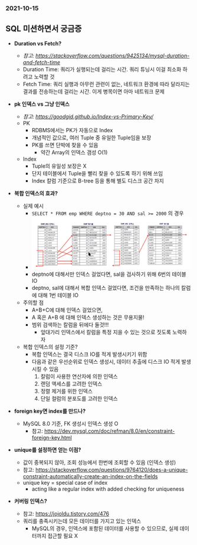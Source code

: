 ### 2021-10-15

## SQL 미션하면서 궁금증
- **Duration vs Fetch?**
    - *참고: https://stackoverflow.com/questions/9425134/mysql-duration-and-fetch-time*
    - Duration Time: 쿼리가 실행되는데 걸리는 시간. 쿼리 튜닝시 이걸 최소화 하려고 노력할 것
    - Fetch Time: 쿼리 실행과 아무런 관련이 없는, 네트워크 환경에 따라 달라지는 결과를 전송하는데 걸리는 시간. 이게 병목이면 아마 네트워크 문제

- **pk 인덱스 vs 그냥 인덱스**
    - *참고: https://goodgid.github.io/Index-vs-Primary-Key/*
    - PK
        - RDBMS에서는 PK가 자동으로 Index
        - 개념적인 값으로, 여러 Tuple 중 유일한 Tuple임을 보장
        - PK를 쓰면 단박에 찾을 수 있음
            - 약간 Array의 인덱스 갬성 O(1)
    - Index
        - Tuple의 유일성 보장은 X
        - 단지 테이블에서 Tuple을 빨리 찾을 수 있도록 하기 위해 쓰임
        - Index 칼럼 기준으로 B-tree 등을 통해 별도 디스크 공간 차지

- **복합 인덱스의 효과?**
    - 실제 예시
        - `SELECT * FROM emp WHERE deptno = 30 AND sal >= 2000` 의 경우
        - ![](../image/2021-10-16-인덱스-조회-최소화.PNG)
        - deptno에 대해서만 인덱스 걸었다면, sal을 검사하기 위해 6번의 테이블 IO
        - deptno, sal에 대해서 복합 인덱스 걸었다면, 조건을 만족하는 하나의 칼럼에 대해 1번 테이블 IO
    - 주의할 점
        - A+B+C에 대해 인덱스 걸었으면, 
        - A 혹은 A+B 에 대해 인덱스 생성하는 것은 무용지물!
        - 범위 검색하는 칼럼을 뒤에다 둘것!!!
            - 앞대가리 인덱스에서 칼럼을 특정 지을 수 있는 것으로 짓도록 노력하자
    - 복합 인덱스의 설정 기준?
        - 복합 인덱스는 결국 디스크 IO를 적게 발생시키기 위함
        - 다음과 같은 우선순위로 인덱스 생성시, 데이터 추출에 디스크 IO 적게 발생시킬 수 있음
            1. 칼럼이 사용한 연산자에 의한 인덱스
            2. 랜덤 액세스를 고려한 인덱스
            3. 정렬 제거를 위한 인덱스
            4. 단일 컬럼의 분포도를 고려한 인덱스
        
- **foreign key면 index를 만드나?**
    - MySQL 8.0 기준, FK 생성시 인덱스 생성 O
        - 참고: https://dev.mysql.com/doc/refman/8.0/en/constraint-foreign-key.html

- **unique를 설정하면 얻는 이점?**
    - 값이 중복되지 않아, 조회 성능에서 한번에 조회할 수 있음 (인덱스 생성)
    - 참고: https://stackoverflow.com/questions/9764120/does-a-unique-constraint-automatically-create-an-index-on-the-fields
    - unique key = special case of index
        - acting like a regular index with added checking for uniqueness    

- **커버링 인덱스?**
    - 참고: https://jojoldu.tistory.com/476
    - 쿼리를 충족시키는데 모든 데이터를 가지고 있는 인덱스
        - MySQL의 경우, 인덱스에 포함된 데이터를 사용할 수 있으므로, 실제 데이터까지 접근할 필요 X
        